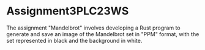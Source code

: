 # Assignment3PLC23WS
 The assignment "Mandelbrot" involves developing a Rust program to generate and save an image of the Mandelbrot set in "PPM" format, with the set represented in black and the background in white.

